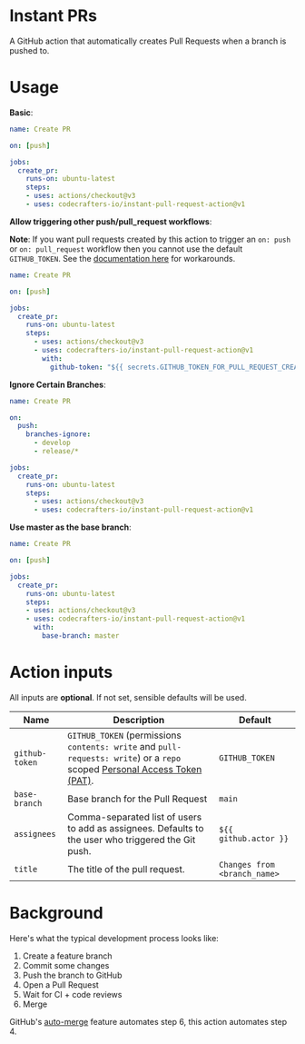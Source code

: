 # Instant PRs

A GitHub action that automatically creates Pull Requests when a branch is pushed to.

# Usage

**Basic**:

```yaml
name: Create PR

on: [push]

jobs:
  create_pr:
    runs-on: ubuntu-latest
    steps:
    - uses: actions/checkout@v3
    - uses: codecrafters-io/instant-pull-request-action@v1
```

**Allow triggering other push/pull_request workflows**:

**Note**: If you want pull requests created by this action to trigger an `on: push` or `on: pull_request` workflow then
you cannot use the default `GITHUB_TOKEN`. See the [documentation here](docs/concepts-guidelines.md#triggering-further-workflow-runs)
for workarounds.

```yaml
name: Create PR

on: [push]

jobs:
  create_pr:
    runs-on: ubuntu-latest
    steps:
      - uses: actions/checkout@v3
      - uses: codecrafters-io/instant-pull-request-action@v1
        with:
          github-token: "${{ secrets.GITHUB_TOKEN_FOR_PULL_REQUEST_CREATION }}"
```

**Ignore Certain Branches**:

```yaml
name: Create PR

on:
  push:
    branches-ignore:
      - develop
      - release/*

jobs:
  create_pr:
    runs-on: ubuntu-latest
    steps:
      - uses: actions/checkout@v3
      - uses: codecrafters-io/instant-pull-request-action@v1
```

**Use master as the base branch**:

```yaml
name: Create PR

on: [push]

jobs:
  create_pr:
    runs-on: ubuntu-latest
    steps:
    - uses: actions/checkout@v3
    - uses: codecrafters-io/instant-pull-request-action@v1
      with:
        base-branch: master
```

# Action inputs

All inputs are **optional**. If not set, sensible defaults will be used.

| Name             | Description                                                                                                                                                                                                                                                                                                                                                                                                                                                                                           | Default                                                                                                    |
|------------------|-------------------------------------------------------------------------------------------------------------------------------------------------------------------------------------------------------------------------------------------------------------------------------------------------------------------------------------------------------------------------------------------------------------------------------------------------------------------------------------------------------|------------------------------------------------------------------------------------------------------------|
| `github-token`   | `GITHUB_TOKEN` (permissions `contents: write` and `pull-requests: write`) or a `repo` scoped [Personal Access Token (PAT)](https://docs.github.com/en/github/authenticating-to-github/creating-a-personal-access-token).                                                                                                                                                                                                                                                                              | `GITHUB_TOKEN`                                                                                             |
| `base-branch`    | Base branch for the Pull Request                                                                                                                                                                                                                                                                                                                                                                                                                                                                      | `main`                                                                                                     |
| `assignees`      | Comma-separated list of users to add as assignees. Defaults to the user who triggered the Git push.                                                                                                                                                                                                                                                                                                                                                                                                   | `${{ github.actor }}`                                                                                      |
| `title`          | The title of the pull request.                                                                                                                                                                                                                                                                                                                                                                                                                                                                        | `Changes from <branch_name>`                                                                               |

# Background

Here's what the typical development process looks like:

1. Create a feature branch
2. Commit some changes
3. Push the branch to GitHub
4. Open a Pull Request
5. Wait for CI + code reviews
6. Merge

GitHub's [auto-merge](https://docs.github.com/en/pull-requests/collaborating-with-pull-requests/incorporating-changes-from-a-pull-request/automatically-merging-a-pull-request) feature automates step 6, this action automates step 4.
